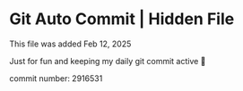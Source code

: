# Git Auto Commit | Hidden File

This file was added Feb 12, 2025

Just for fun and keeping my daily git commit active 🤪

commit number: 2916531
